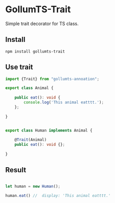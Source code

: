# GollumTS-Trait

Simple trait decorator for TS class.


## Install
```
npm install gollumts-trait
```



## Use trait

```typescript
import {Trait} from "gollumts-annoation";

export class Animal {
	
	public eat(): void {
		console.log('This animal eatttt.');
	};
	
}


export class Human implements Animal {
	
	@Trait(Animal) 
	public eat(): void {};
	
}

```

## Result


```typescript

let human = new Human();

human.eat() //  display: 'This animal eatttt.'

```